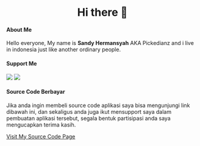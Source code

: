 <h1 align="center">Hi there 👋</h1>

<h4 align="left">About Me</h4>
<p>Hello everyone, My name is <b>Sandy Hermansyah</b> AKA Pickedianz and i live in indonesia just like another ordinary people.</p>

<h4 align="left">Support Me</h4>
<a href="https://saweria.co/pickedianz"><img src="https://user-images.githubusercontent.com/30236529/125119369-32591e80-e11b-11eb-9f93-c93e7a9fb779.png"></a>
<a href="https://trakteer.id/pickedianz"><img src="https://user-images.githubusercontent.com/30236529/126056186-2b89f3eb-d6a8-4e2d-b840-befb4f8362fd.png"></a>

<h4 align="left">Source Code Berbayar</h4>
<p>Jika anda ingin membeli source code aplikasi saya bisa mengunjungi link dibawah ini,
  dan sekaligus anda juga ikut mensupport saya dalam pembuatan aplikasi tersebut, segala bentuk partisipasi anda saya mengucapkan terima kasih.</p>
<a href="https://trakteer.id/pickedianz/showcase?category=software">Visit My Source Code Page<a/>
